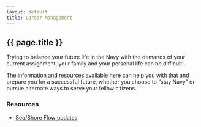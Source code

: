```yaml
---
layout: default
title: Career Management
---
```

## {{ page.title }}

Trying to balance your future life in the Navy with the demands of your current
assignment, your family and your personal life can be difficult!

The information and resources available here can help you with that and prepare
you for a successful future, whether you choose to “stay Navy” or pursue
alternate ways to serve your fellow citizens.

### Resources

* [Sea/Shore Flow updates](ssf)
